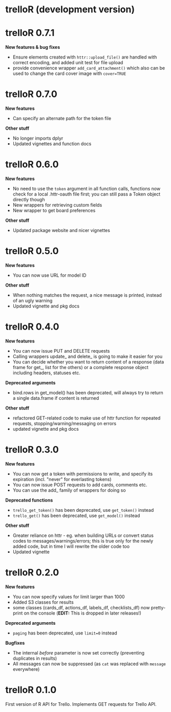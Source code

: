 # trelloR (development version)

# trelloR 0.7.1

**New features & bug fixes**

* Ensure elements created with `httr::upload_file()` are handled with correct encoding, and added unit test for file upload
* provide convenience wrapper `add_card_attachment()` which also can be used to change the card cover image with `cover=TRUE`

# trelloR 0.7.0

**New features**

* Can specify an alternate path for the token file

**Other stuff**

* No longer imports dplyr
* Updated vignettes and function docs

# trelloR 0.6.0

**New features**

* No need to use the `token` argument in all function calls, functions now check
  for a local .httr-oauth file first; you can still pass a Token object directly
  though
* New wrappers for retrieving custom fields
* New wrapper to get board preferences

**Other stuff**

* Updated package website and nicer vignettes

# trelloR 0.5.0

**New features**

* You can now use URL for model ID

**Other stuff**

* When nothing matches the request, a nice message is printed, instead of an
  ugly warning
* Updated vignette and pkg docs

# trelloR 0.4.0

**New features**

* You can now issue PUT and DELETE requests
* Calling wrappers update_ and delete_ is going to make it easier for you
* You can decide whether you want to return content of a response (data frame
  for get_, list for the others) or a complete response object including
  headers, statuses etc.

**Deprecated arguments**

* bind.rows in get_model() has been deprecated, will always try to return
  a single data.frame if content is returned

**Other stuff**

* refactored GET-related code to make use of httr function for repeated requests,
  stopping/warning/messaging on errors
* updated vignette and pkg docs

# trelloR 0.3.0

**New features**

* You can now get a token with permissions to write, and specify its expiration
  (incl. "never" for everlasting tokens)
* You can now issue POST requests to add cards, comments etc.
* You can use the add_ family of wrappers for doing so

**Deprecated functions**

* `trello_get_token()` has been deprecated, use `get_token()` instead
* `trello_get()` has been deprecated, use `get_model()` instead

**Other stuff**

* Greater reliance on httr - eg. when building URLs or convert status codes to
  messages/warnings/errors; this is true only for the newly added code,
  but in time I will rewrite the older code too
* Updated vignette

# trelloR 0.2.0

**New features**

* You can now specify values for limit larger than 1000
* Added S3 classes for results
* some classes (cards_df, actions_df, labels_df, checklists_df) now pretty-print
  on the console (**EDIT:** This is dropped in later releases!)

**Deprecated arguments**

* `paging` has been deprecated, use `limit=0` instead

**Bugfixes**

* The internal *before* parameter is now set correctly (preventing duplicates
  in results)
* All messages can now be suppressed (as `cat` was replaced with `message`
  everywhere)

# trelloR 0.1.0

First version of R API for Trello. Implements GET requests for Trello API.
